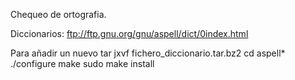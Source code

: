 Chequeo de ortografia.

Diccionarios:
ftp://ftp.gnu.org/gnu/aspell/dict/0index.html

Para añadir un nuevo
tar jxvf fichero_diccionario.tar.bz2
cd aspell*
./configure
make
sudo make install
